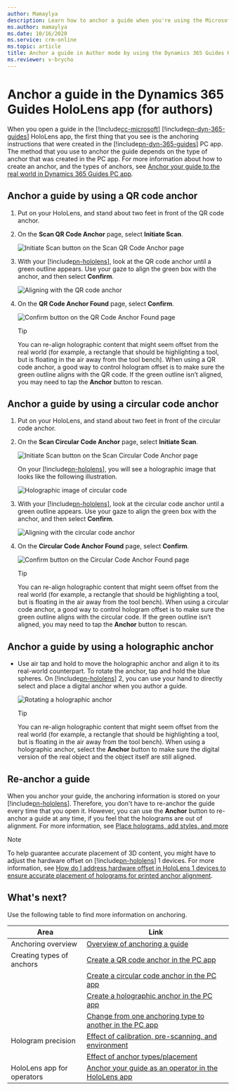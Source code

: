 ```yaml
---
author: Mamaylya
description: Learn how to anchor a guide when you're using the Microsoft Dynamics 365 Guides HoloLens app in Author mode.
ms.author: mamaylya
ms.date: 10/16/2020
ms.service: crm-online
ms.topic: article
title: Anchor a guide in Author mode by using the Dynamics 365 Guides HoloLens app 
ms.reviewer: v-brycho
---
```


# Anchor a guide in the Dynamics 365 Guides HoloLens app (for authors)

When you open a guide in the [!include[cc-microsoft](../includes/cc-microsoft.md)] [!include[pn-dyn-365-guides](../includes/pn-dyn-365-guides.md)] HoloLens app, the first thing that you see is the anchoring instructions that were created in the [!include[pn-dyn-365-guides](../includes/pn-dyn-365-guides.md)] PC app. The method that you use to anchor the guide depends on the type of anchor that was created in the PC app. For more information about how to create an anchor, and the types of anchors, see [Anchor your guide to the real world in Dynamics 365 Guides PC app](anchor.md).

## Anchor a guide by using a QR code anchor

1. Put on your HoloLens, and stand about two feet in front of the QR code anchor.

2. On the **Scan QR Code Anchor** page, select **Initiate Scan**.

    ![Initiate Scan button on the Scan QR Code Anchor page](media/qr-code-scan.PNG "Initiate Scan button on the Scan QR Code Anchor page")

3. With your [!include[pn-hololens](../includes/pn-hololens.md)], look at the QR code anchor until a green outline appears. Use your gaze to align the green box with the anchor, and then select **Confirm**.

    ![Aligning with the QR code anchor](media/qr-code-green-outline.PNG "Aligning with the QR code anchor")

4. On the **QR Code Anchor Found** page, select **Confirm**.

    ![Confirm button on the QR Code Anchor Found page](media/qr-code-confirm.PNG "Confirm button on the QR Code Anchor Found page")
    
    >[!TIP]
    >You can re-align holographic content that might seem offset from the real world (for example, a rectangle that should be highlighting a tool, but is floating in the air away from the tool bench). When using a QR code anchor, a good way to control hologram offset is to make sure the green outline aligns with the QR code. If the green outline isn’t aligned, you may need to tap the **Anchor** button to rescan. 

## Anchor a guide by using a circular code anchor

1. Put on your HoloLens, and stand about two feet in front of the circular code anchor.

2. On the **Scan Circular Code Anchor** page, select **Initiate Scan**.

    ![Initiate Scan button on the Scan Circular Code Anchor page](media/circular-code-scan.PNG "Initiate Scan button on the Scan Circular Code Anchor page")

    On your [!include[pn-hololens](../includes/pn-hololens.md)], you will see a holographic image that looks like the following illustration.

    ![Holographic image of circular code](media/circular-code-hologram.PNG "Holographic image of circular code")

3. With your [!include[pn-hololens](../includes/pn-hololens.md)], look at the circular code anchor until a green outline appears. Use your gaze to align the green box with the anchor, and then select **Confirm**.

    ![Aligning with the circular code anchor](media/circular-code-green-outline.PNG "Aligning with the circular code anchor")

4. On the **Circular Code Anchor Found** page, select **Confirm**.

    ![Confirm button on the Circular Code Anchor Found page](media/circular-code-confirm.PNG "Confirm button on the Circular Code Anchor Found page")
    
    >[!TIP]
    >You can re-align holographic content that might seem offset from the real world (for example, a rectangle that should be highlighting a tool, but is floating in the air away from the tool bench). When using a circular code anchor, a good way to control hologram offset is to make sure the green outline aligns with the circular code. If the green outline isn’t aligned, you may need to tap the **Anchor** button to rescan. 

## Anchor a guide by using a holographic anchor

- Use air tap and hold to move the holographic anchor and align it to its real-world counterpart. To rotate the anchor, tap and hold the blue spheres. On [!include[pn-hololens](../includes/pn-hololens.md)] 2, you can use your hand to directly select and place a digital anchor when you author a guide.

    ![Rotating a holographic anchor](media/rotate-digital-anchor.PNG "Rotating a holographic anchor")

    >[!TIP]
    >You can re-align holographic content that might seem offset from the real world (for example, a rectangle that should be highlighting a tool, but is floating in the air away from the tool bench). When using a holographic anchor, select the **Anchor** button to make sure the digital version of the real object and the object itself are still aligned. 

## Re-anchor a guide

When you anchor your guide, the anchoring information is stored on your [!include[pn-hololens](../includes/pn-hololens.md)]. Therefore, you don't have to re-anchor the guide every time that you open it. However, you can use the **Anchor** button to re-anchor a guide at any time, if you feel that the holograms are out of alignment. For more information, see [Place holograms, add styles, and more](hololens-app-orientation.md)

> [!NOTE]
> To help guarantee accurate placement of 3D content, you might have to adjust the hardware offset on [!include[pn-hololens](../includes/pn-hololens.md)] 1 devices. For more information, see [How do I address hardware offset in HoloLens 1 devices to ensure accurate placement of holograms for printed anchor alignment](https://docs.microsoft.com/dynamics365/mixed-reality/guides/known-issues#how-do-i-address-hardware-offset-in-hololens-1-devices-to-ensure-accurate-placement-of-holograms-for-circular-code-anchor-alignment).

## What's next?

Use the following table to find more information on anchoring.

|Area|Link|
|----------------------|------------------------------------------------------------------|
|Anchoring overview|[Overview of anchoring a guide](pc-app-anchor.md)|
|Creating types of anchors|[Create a QR code anchor in the PC app](pc-app-anchor-qr-code.md)|
||[Create a circular code anchor in the PC app](pc-app-anchor-circular-code.md)|
||[Create a holographic anchor in the PC app](pc-app-anchor-holographic.md)|
||[Change from one anchoring type to another in the PC app](pc-app-anchor-change-type.md)|
|Hologram precision|[Effect of calibration, pre-scanning, and environment](pc-app-anchor-improve-hologram-precision.md)|
||[Effect of anchor types/placement](pc-app-anchor-types-placement-precision.md)
|HoloLens app for operators|[Anchor your guide as an operator in the HoloLens app](operator-anchor.md)
